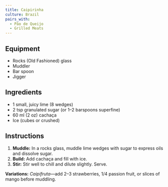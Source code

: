 ```yaml
---
title: Caipirinha
culture: Brazil
pairs_with:
  - Pão de Queijo
  - Grilled Meats
---
```


## Equipment
- Rocks (Old Fashioned) glass
- Muddler
- Bar spoon
- Jigger

## Ingredients
- 1 small, juicy lime (8 wedges)
- 2 tsp granulated sugar (or 1–2 barspoons superfine)
- 60 ml (2 oz) cachaça
- Ice (cubes or crushed)

## Instructions
1. **Muddle:** In a rocks glass, muddle lime wedges with sugar to express oils and dissolve sugar.
2. **Build:** Add cachaça and fill with ice.
3. **Stir:** Stir well to chill and dilute slightly. Serve.

**Variations:** *Caipifruta*—add 2–3 strawberries, 1/4 passion fruit, or slices of mango before muddling.

